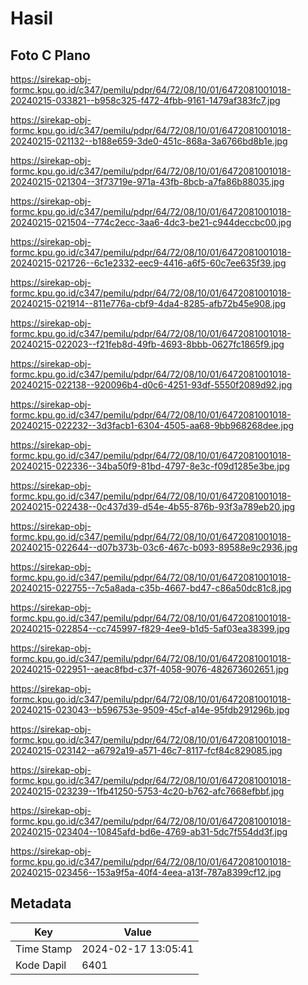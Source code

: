 # Hasil

## Foto C Plano

https://sirekap-obj-formc.kpu.go.id/c347/pemilu/pdpr/64/72/08/10/01/6472081001018-20240215-033821--b958c325-f472-4fbb-9161-1479af383fc7.jpg

https://sirekap-obj-formc.kpu.go.id/c347/pemilu/pdpr/64/72/08/10/01/6472081001018-20240215-021132--b188e659-3de0-451c-868a-3a6766bd8b1e.jpg

https://sirekap-obj-formc.kpu.go.id/c347/pemilu/pdpr/64/72/08/10/01/6472081001018-20240215-021304--3f73719e-971a-43fb-8bcb-a7fa86b88035.jpg

https://sirekap-obj-formc.kpu.go.id/c347/pemilu/pdpr/64/72/08/10/01/6472081001018-20240215-021504--774c2ecc-3aa6-4dc3-be21-c944deccbc00.jpg

https://sirekap-obj-formc.kpu.go.id/c347/pemilu/pdpr/64/72/08/10/01/6472081001018-20240215-021726--6c1e2332-eec9-4416-a6f5-60c7ee635f39.jpg

https://sirekap-obj-formc.kpu.go.id/c347/pemilu/pdpr/64/72/08/10/01/6472081001018-20240215-021914--811e776a-cbf9-4da4-8285-afb72b45e908.jpg

https://sirekap-obj-formc.kpu.go.id/c347/pemilu/pdpr/64/72/08/10/01/6472081001018-20240215-022023--f21feb8d-49fb-4693-8bbb-0627fc1865f9.jpg

https://sirekap-obj-formc.kpu.go.id/c347/pemilu/pdpr/64/72/08/10/01/6472081001018-20240215-022138--920096b4-d0c6-4251-93df-5550f2089d92.jpg

https://sirekap-obj-formc.kpu.go.id/c347/pemilu/pdpr/64/72/08/10/01/6472081001018-20240215-022232--3d3facb1-6304-4505-aa68-9bb968268dee.jpg

https://sirekap-obj-formc.kpu.go.id/c347/pemilu/pdpr/64/72/08/10/01/6472081001018-20240215-022336--34ba50f9-81bd-4797-8e3c-f09d1285e3be.jpg

https://sirekap-obj-formc.kpu.go.id/c347/pemilu/pdpr/64/72/08/10/01/6472081001018-20240215-022438--0c437d39-d54e-4b55-876b-93f3a789eb20.jpg

https://sirekap-obj-formc.kpu.go.id/c347/pemilu/pdpr/64/72/08/10/01/6472081001018-20240215-022644--d07b373b-03c6-467c-b093-89588e9c2936.jpg

https://sirekap-obj-formc.kpu.go.id/c347/pemilu/pdpr/64/72/08/10/01/6472081001018-20240215-022755--7c5a8ada-c35b-4667-bd47-c86a50dc81c8.jpg

https://sirekap-obj-formc.kpu.go.id/c347/pemilu/pdpr/64/72/08/10/01/6472081001018-20240215-022854--cc745997-f829-4ee9-b1d5-5af03ea38399.jpg

https://sirekap-obj-formc.kpu.go.id/c347/pemilu/pdpr/64/72/08/10/01/6472081001018-20240215-022951--aeac8fbd-c37f-4058-9076-482673602651.jpg

https://sirekap-obj-formc.kpu.go.id/c347/pemilu/pdpr/64/72/08/10/01/6472081001018-20240215-023043--b596753e-9509-45cf-a14e-95fdb291296b.jpg

https://sirekap-obj-formc.kpu.go.id/c347/pemilu/pdpr/64/72/08/10/01/6472081001018-20240215-023142--a6792a19-a571-46c7-8117-fcf84c829085.jpg

https://sirekap-obj-formc.kpu.go.id/c347/pemilu/pdpr/64/72/08/10/01/6472081001018-20240215-023239--1fb41250-5753-4c20-b762-afc7668efbbf.jpg

https://sirekap-obj-formc.kpu.go.id/c347/pemilu/pdpr/64/72/08/10/01/6472081001018-20240215-023404--10845afd-bd6e-4769-ab31-5dc7f554dd3f.jpg

https://sirekap-obj-formc.kpu.go.id/c347/pemilu/pdpr/64/72/08/10/01/6472081001018-20240215-023456--153a9f5a-40f4-4eea-a13f-787a8399cf12.jpg


## Metadata

| Key        | Value               |
| ---------- | ------------------- |
| Time Stamp | 2024-02-17 13:05:41 |
| Kode Dapil | 6401                |



